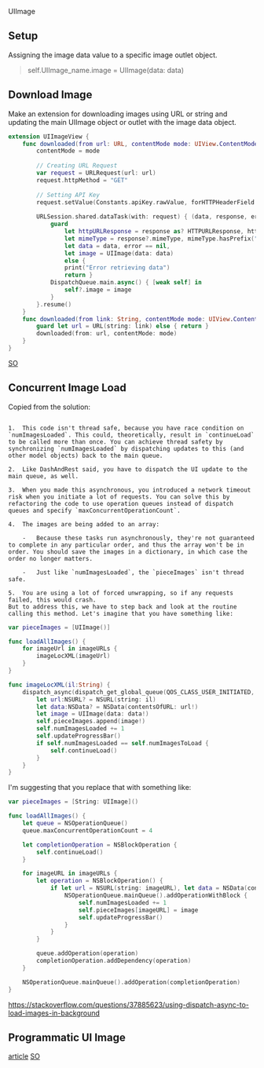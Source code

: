 UIImage


## Setup

Assigning the image data value to a specific image outlet object.
> self.UIImage_name.image = UIImage(data: data)


## Download Image

Make an extension for downloading images using URL or string and updating the main UIImage object or outlet with the image data object.
```swift
extension UIImageView {
    func downloaded(from url: URL, contentMode mode: UIView.ContentMode = .scaleAspectFit) {
        contentMode = mode
        
        // Creating URL Request
        var request = URLRequest(url: url)
        request.httpMethod = "GET"
        
        // Setting API Key
        request.setValue(Constants.apiKey.rawValue, forHTTPHeaderField: Constants.apiHeader.rawValue)
        
        URLSession.shared.dataTask(with: request) { (data, response, error) in
            guard
                let httpURLResponse = response as? HTTPURLResponse, httpURLResponse.statusCode == 200,
                let mimeType = response?.mimeType, mimeType.hasPrefix("image"),
                let data = data, error == nil,
                let image = UIImage(data: data)
                else {
                print("Error retrieving data")
                return }
            DispatchQueue.main.async() { [weak self] in
                self?.image = image
            }
        }.resume()
    }
    func downloaded(from link: String, contentMode mode: UIView.ContentMode = .scaleAspectFit) {
        guard let url = URL(string: link) else { return }
        downloaded(from: url, contentMode: mode)
    }
}
```

[SO](https://stackoverflow.com/questions/24231680/loading-downloading-image-from-url-on-swift)
[](https://cocoacasts.com/fm-3-download-an-image-from-a-url-in-swift)

## Concurrent Image Load

Copied from the solution: 
```text

1.  This code isn't thread safe, because you have race condition on `numImagesLoaded`. This could, theoretically, result in `continueLoad` to be called more than once. You can achieve thread safety by synchronizing `numImagesLoaded` by dispatching updates to this (and other model objects) back to the main queue.
    
2.  Like DashAndRest said, you have to dispatch the UI update to the main queue, as well.
    
3.  When you made this asynchronous, you introduced a network timeout risk when you initiate a lot of requests. You can solve this by refactoring the code to use operation queues instead of dispatch queues and specify `maxConcurrentOperationCount`.
    
4.  The images are being added to an array:
    
    -   Because these tasks run asynchronously, they're not guaranteed to complete in any particular order, and thus the array won't be in order. You should save the images in a dictionary, in which case the order no longer matters.
        
    -   Just like `numImagesLoaded`, the `pieceImages` isn't thread safe.
        
5.  You are using a lot of forced unwrapping, so if any requests failed, this would crash.
But to address this, we have to step back and look at the routine calling this method. Let's imagine that you have something like:
```

```swift
var pieceImages = [UIImage()]

func loadAllImages() {
    for imageUrl in imageURLs {
        imageLocXML(imageUrl)
    }
}

func imageLocXML(il:String) {
    dispatch_async(dispatch_get_global_queue(QOS_CLASS_USER_INITIATED, 0)) {
        let url:NSURL? = NSURL(string: il)
        let data:NSData? = NSData(contentsOfURL: url!)
        let image = UIImage(data: data!)
        self.pieceImages.append(image!)
        self.numImagesLoaded += 1
        self.updateProgressBar()
        if self.numImagesLoaded == self.numImagesToLoad {
            self.continueLoad()
        }
    }
}
```

I'm suggesting that you replace that with something like:

```swift
var pieceImages = [String: UIImage]()

func loadAllImages() {
    let queue = NSOperationQueue()
    queue.maxConcurrentOperationCount = 4

    let completionOperation = NSBlockOperation {
        self.continueLoad()
    }

    for imageURL in imageURLs {
        let operation = NSBlockOperation() {
            if let url = NSURL(string: imageURL), let data = NSData(contentsOfURL: url), let image = UIImage(data: data) {
                NSOperationQueue.mainQueue().addOperationWithBlock {
                    self.numImagesLoaded += 1
                    self.pieceImages[imageURL] = image
                    self.updateProgressBar()
                }
            }
        }

        queue.addOperation(operation)
        completionOperation.addDependency(operation)
    }

    NSOperationQueue.mainQueue().addOperation(completionOperation)
}
```
https://stackoverflow.com/questions/37885623/using-dispatch-async-to-load-images-in-background

## Programmatic UI Image


[article](https://www.appsdeveloperblog.com/create-uiimage-and-uiimageview-programmatically/)
[SO](https://stackoverflow.com/questions/26569371/how-do-you-create-a-uiimage-view-programmatically-swift)
[](http://webindream.com/how-to-add-uiimageview-programmatically-in-swift/)